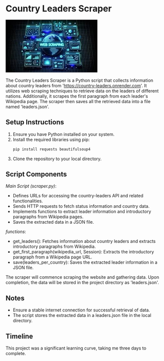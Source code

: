 
# **Country Leaders Scraper**
![Title picture](./assets/scraping.jpg)

The Country Leaders Scraper is a Python script that collects information about country leaders from 'https://country-leaders.onrender.com'. It utilizes web scraping techniques to retrieve data on the leaders of different nations. Additionally, it scrapes the first paragraph from each leader's Wikipedia page. The scraper then saves all the retrieved data into a file named 'leaders.json'.

## Setup Instructions
1. Ensure you have Python installed on your system.
2. Install the required libraries using pip:
   ```bash
   pip install requests beautifulsoup4

3. Clone the repository to your local directory. 


## Script Components
*Main Script (scraper.py)*:

- Defines URLs for accessing the country-leaders API and related functionalities.
- Sends HTTP requests to fetch status information and country data.
- Implements functions to extract leader information and introductory paragraphs from Wikipedia pages.
- Saves the extracted data in a JSON file.

*functions*:

- get_leaders(): Fetches information about country leaders and extracts introductory paragraphs from Wikipedia.
- get_first_paragraph(wikipedia_url, Session): Extracts the introductory paragraph from a Wikipedia page URL.
- save(leaders_per_country): Saves the extracted leader information in a JSON file.

The scraper will commence scraping the website and gathering data. Upon completion, the data will be stored in the project directory as 'leaders.json'.

## Notes
- Ensure a stable internet connection for successful retrieval of data.
- The script stores the extracted data in a leaders.json file in the local directory.

## Timeline
This project was a significant learning curve, taking me three days to complete. 
